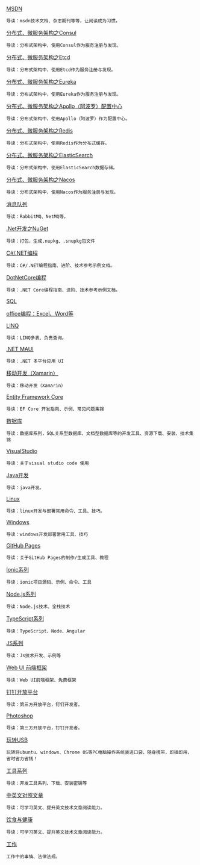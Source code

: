 [MSDN](./Articles/Msdn)

```
导读：msdn技术文档、杂志期刊等等，让阅读成为习惯。
```

[分布式、微服务架构之Consul](./Articles/Consul)

```
导读：分布式架构中，使用Consul作为服务注册与发现。
```

[分布式、微服务架构之Etcd](./Articles/Etcd)

```
导读：分布式架构中，使用Etcd作为服务注册与发现。
```

[分布式、微服务架构之Eureka](./Articles/Eureka)

```
导读：分布式架构中，使用Eureka作为服务注册与发现。
```

[分布式、微服务架构之Apollo（阿波罗）配置中心](./Articles/Apollo)

```
导读：分布式架构中，使用Apollo（阿波罗）作为配置中心。
```

[分布式、微服务架构之Redis](./Articles/Redis)

```
导读：分布式架构中，使用Redis作为分布式缓存。
```

[分布式、微服务架构之ElasticSearch](./Articles/ElasticSearch)

```
导读：分布式架构中，使用ElasticSearch数据存储。
```

[分布式、微服务架构之Nacos](./Articles/Nacos)

```
导读：分布式架构中，使用Nacos作为服务注册与发现。
```

[消息队列](./Articles/Mq)
```
导读：RabbitMQ、NetMQ等。
```

[.Net开发之NuGet](./Articles/NuGet)

```
导读：打包，生成.nupkg、.snupkg包文件
```

[C#/.NET编程](./Articles/DotNet)

```
导读：C#/.NET编程指南、进阶、技术参考示例文档。
```

[DotNetCore编程](./Articles/DotNetCore)

```
导读：.NET Core编程指南、进阶、技术参考示例文档。
```

[SQL](./Articles/Sql.md)

[office编程：Excel、Word等](./Articles/Office.md)

[LINQ](./Articles/Linq)

```
导读：LINQ多表、负责查询。
```

[.NET MAUI](./Articles/Maui)
```
导读：.NET 多平台应用 UI
```

[移动开发（Xamarin）](./Articles/Xamarin)
```
导读：移动开发（Xamarin）
```

[Entity Framework Core](./Articles/EFCore)
```
导读：EF Core 开发指南、示例、常见问题集锦
```

[数据库](./Articles/DataBase)
```
导读：数据库系列，SQL关系型数据库、文档型数据库等的开发工具、资源下载、安装、技术集锦
```

[VisualStudio](./Articles/VisualStudio)

```
导读：关于visual studio code 使用
```

[Java开发](./Articles/Java)

```
导读：java开发。
```

[Linux](./Articles/Linux)

```
导读：linux开发与部署常用命令、工具、技巧。
```

[Windows](./Articles/Windows)

```
导读：windows开发部署常用工具、技巧
```

[GitHub Pages](./Articles/GhPages)

```
导读：关于GitHub Pages的制作/生成工具、教程
```

[Ionic系列](./Articles/Ionic)
```
导读：ionic项目源码、示例、命令、工具
```

[Node.js系列](./Articles/Nodejs)
```
导读：Node.js技术、全栈技术
```

[TypeScript系列](./Articles/TypeScript)
```
导读：TypeScript、Node、Angular
```

[JS系列](./Articles/Js)
```
导读：Js技术开发、示例等
```

[Web UI 前端框架](./Articles/WebUI)
```
导读：Web UI前端框架、免费框架
```

[钉钉开放平台](./Articles/DingTalk)
```
导读：第三方开放平台，钉钉开发者。
```

[Photoshop](./Articles/Photoshop)
```
导读：第三方开放平台，钉钉开发者。
```

[玩转USB](./Articles/Usb)
```
玩转将ubuntu、windows、Chrome OS等PC电脑操作系统装进口袋，随身携带，即插即用，省时省力省钱！
```

[工具系列](./Articles/Tools)
```
导读：开发工具系列、下载、安装密钥等
```

[中英文对照文章](./Articles/EnglishChineseComparison)

```
导读：可学习英文、提升英文技术文章阅读能力。
```

[饮食与健康](./Articles/Health)

```
导读：可学习英文、提升英文技术文章阅读能力。
```

[工作](./Articles/Work)
```
工作中的事情、法律法规。
```